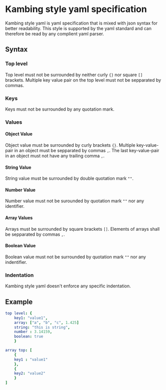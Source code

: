 # Kambing style yaml specification

Kambing style yaml is yaml specification that is mixed with json syntax for better readability. 
This style is supported by the yaml standard and can therefore be read by any complient yaml parser.

## Syntax

### Top level

Top level must not be surrounded by neither curly `{}` nor square `[]` brackets.
Multiple key value pair on the top level must not be sepparated by commas.

### Keys

Keys must not be surrounded by any quotation mark.

### Values

#### Object Value

Object value must be surrounded by curly brackets `{}`.
Multiple key-value-pair in an object must be sepparated by commas `,`.
The last key-value-pair in an object must not have any trailing comma `,`.

#### String Value

String value must be surrounded by double quotation mark `""`.

#### Number Value

Number value must not be surounded by quotation mark `""` nor any identifier.

#### Array Values

Arrays must be surrounded by square brackets `[]`. Elements of arrays shall be sepparated by commas `,`.

#### Boolean Value

Boolean value must not be surrounded by quotation mark `""` nor any indentifier.

### Indentation
Kambing style yaml doesn't enforce any specific indentation.

## Example

```yaml
top level: {
    key1: "value1",
    array: ["a", "b", "c", 1.425]
    string: "this is string",
    number : 3.14159,
    boolean: true
    }

array top: [
    {
    key1 : "value1"
    },
    {
    key2: "value2"
    }
]
```
